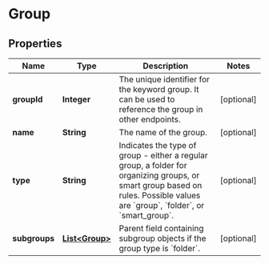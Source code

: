 # Group

## Properties
Name | Type | Description | Notes
------------ | ------------- | ------------- | -------------
**groupId** | **Integer** | The unique identifier for the keyword group. It can be used to reference the group in other endpoints. |  [optional]
**name** | **String** | The name of the group. |  [optional]
**type** | **String** | Indicates the type of group - either a regular group, a folder for organizing groups, or smart group based on rules.   Possible values are &#x60;group&#x60;, &#x60;folder&#x60;, or &#x60;smart_group&#x60;. |  [optional]
**subgroups** | [**List&lt;Group&gt;**](Group.md) | Parent field containing subgroup objects if the group type is &#x60;folder&#x60;.  |  [optional]
